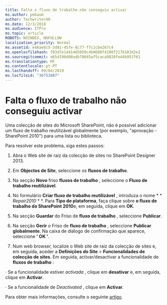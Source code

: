 ```yaml
---
title: Falta o fluxo de trabalho não conseguiu activar
ms.author: pebaum
author: Techwriter40
ms.date: 12/3/2018
ms.audience: ITPro
ms.topic: article
ROBOTS: NOINDEX, NOFOLLOW
localization_priority: Normal
ms.assetid: e46ae8c5-3d81-457e-8c77-f7c1cbe267c4
ms.openlocfilehash: f03d7e1441465050c4b0608f4100f217b183d2e2
ms.sourcegitcommit: a65d196d00adb70045af5caca9828fe44b951f61
ms.translationtype: MT
ms.contentlocale: pt-PT
ms.lasthandoff: 09/04/2019
ms.locfileid: "36753807"
---
```

# <a name="missing-workflow-failed-to-activate"></a>Falta o fluxo de trabalho não conseguiu activar

Uma colecção de sites do Microsoft SharePoint, não é possível adicionar um fluxo de trabalho reutilizável globalmente (por exemplo, "aprovação - SharePoint 2010") para uma lista ou biblioteca.
  
Para resolver este problema, siga estes passos: 
  
1. Abra o Web site de raiz da colecção de sites no SharePoint Designer 2013.
  
2. Em **Objectos de Site**, seleccione os **fluxos de trabalho**. 
  
3. Na secção **Novo** friso **fluxos de trabalho** , seleccione o **Fluxo de trabalho reutilizável**. 
  
4. No formulário **Criar fluxo de trabalho reutilizável** , introduza o nome * * *Repair2010* * *. Para **Tipo de plataforma**, faça clique sobre **o fluxo de trabalho do SharePoint 2010**e, em seguida, clique em **OK**. 
  
1. Na secção **Guardar** do Friso de **fluxo de trabalho** , seleccione **Publicar**. 
  
2. Na secção **Gerir** o Friso de **fluxo de trabalho** , seleccione **Publicar globalmente**. Na caixa de diálogo de confirmação que aparece, seleccione **' OK '**. 
  
3. Num web browser, localize o Web site de raiz da colecção de sites e, em seguida, aceder a **Definições do Site** \> **Funcionalidades de colecção de sites**. Em seguida, activar/desactivar a funcionalidade de **fluxos de trabalho** : 
  
· Se a funcionalidade estiver *activada* , clique em **desativar** e, em seguida, clique em **Activar**. 
  
· Se a funcionalidade de *Deactivated* , clique em **Activar**. 
  
Para obter mais informações, consulte o seguinte [artigo](https://go.microsoft.com/fwlink/?linkid=2047770&amp;clcid=0x409).
  

